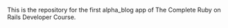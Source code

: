This is the repository for the first alpha_blog app of The Complete Ruby on Rails Developer Course.
